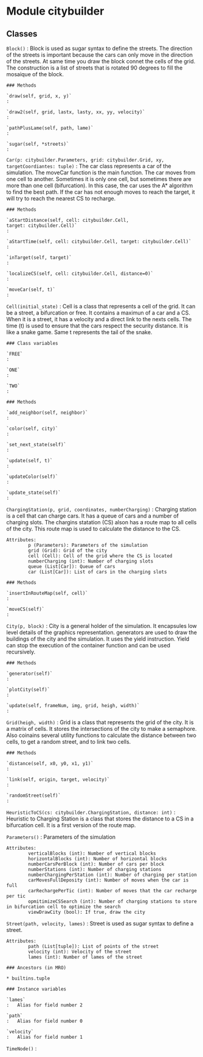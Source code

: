 Module citybuilder
==================

Classes
-------

`Block()`
:   Block is used as sugar syntax to define the streets. 
    The direction of the streets is important because the cars can only move in the direction of the streets.
    At same time you draw the block connet the cells of the grid.
    The construction is a list of streets that is rotated 90 degrees to fill the mosaique of the block.

    ### Methods

    `draw(self, grid, x, y)`
    :

    `draw2(self, grid, lastx, lasty, xx, yy, velocity)`
    :

    `pathPlusLame(self, path, lame)`
    :

    `sugar(self, *streets)`
    :

`Car(p: citybuilder.Parameters, grid: citybuilder.Grid, xy, targetCoordiantes: tuple)`
:   The car class represents a car of the simulation. The moveCar function is the main function. 
    The car moves from one cell to another. Sometimes it is only one cell, but sometimes 
    there are more than one cell (bifurcation). In this case, the car uses the A* algorithm to find the best path.
    If the car has not enough moves to reach the target, it will try to reach the nearest CS to recharge.

    ### Methods

    `aStartDistance(self, cell: citybuilder.Cell, target: citybuilder.Cell)`
    :

    `aStartTime(self, cell: citybuilder.Cell, target: citybuilder.Cell)`
    :

    `inTarget(self, target)`
    :

    `localizeCS(self, cell: citybuilder.Cell, distance=0)`
    :

    `moveCar(self, t)`
    :

`Cell(initial_state)`
:   Cell is a class that represents a cell of the grid. It can be a street, a bifurcation or free. 
    It contains a maximun of a car and a CS. 
    When it is a street, it has a velocity and a direct link to the nexts cells. 
    The time (t) is used to ensure that the cars respect the security distance. It is like a snake game. 
    Same t represents the tail of the snake.

    ### Class variables

    `FREE`
    :

    `ONE`
    :

    `TWO`
    :

    ### Methods

    `add_neighbor(self, neighbor)`
    :

    `color(self, city)`
    :

    `set_next_state(self)`
    :

    `update(self, t)`
    :

    `updateColor(self)`
    :

    `update_state(self)`
    :

`ChargingStation(p, grid, coordinates, numberCharging)`
:   Charging station is a cell that can charge cars. It has a queue of cars and a number of charging slots.
    The chargins statation (CS) alson has a route map to all cells of the city. This route map is used to calculate the distance to the CS.
    
    Attributes:
            p (Parameters): Parameters of the simulation
            grid (Grid): Grid of the city
            cell (Cell): Cell of the grid where the CS is located
            numberCharging (int): Number of charging slots
            queue (List[Car]): Queue of cars
            car (List[Car]): List of cars in the charging slots

    ### Methods

    `insertInRouteMap(self, cell)`
    :

    `moveCS(self)`
    :

`City(p, block)`
:   City is a general holder of the simulation. It encapsules low level details of the graphics representation.
    generators are used to draw the buildings of the city and the simulation. It uses the yield instruction.
    Yield can stop the execution of the container function and can be used recursively.

    ### Methods

    `generator(self)`
    :

    `plotCity(self)`
    :

    `update(self, frameNum, img, grid, heigh, width)`
    :

`Grid(heigh, width)`
:   Grid is a class that represents the grid of the city. It is a matrix of cells.
    It stores the intersections of the city to make a semaphore. 
    Also coinains several utility functions to calculate the distance between two cells, to get a random street, and 
    to link two cells.

    ### Methods

    `distance(self, x0, y0, x1, y1)`
    :

    `link(self, origin, target, velocity)`
    :

    `randomStreet(self)`
    :

`HeuristicToCS(cs: citybuilder.ChargingStation, distance: int)`
:   Heuristic to Charging Station is a class that stores the distance to a CS in a bifurcation cell.
    It is a first version of the route map.

`Parameters()`
:   Parameters of the simulation
    
    Attributes:
            verticalBlocks (int): Number of vertical blocks
            horizontalBlocks (int): Number of horizontal blocks
            numberCarsPerBlock (int): Number of cars per block
            numberStations (int): Number of charging stations
            numberChargingPerStation (int): Number of charging per station
            carMovesFullDeposity (int): Number of moves when the car is full
            carRechargePerTic (int): Number of moves that the car recharge per tic
            opmitimizeCSSearch (int): Number of charging stations to store in bifurcation cell to optimize the search
            viewDrawCity (bool): If true, draw the city

`Street(path, velocity, lames)`
:   Street is used as sugar syntax to define a street.
    
    Attributes:
            path (List[tuple]): List of points of the street
            velocity (int): Velocity of the street
            lames (int): Number of lames of the street

    ### Ancestors (in MRO)

    * builtins.tuple

    ### Instance variables

    `lames`
    :   Alias for field number 2

    `path`
    :   Alias for field number 0

    `velocity`
    :   Alias for field number 1

`TimeNode()`
:
